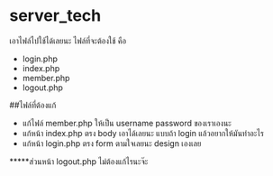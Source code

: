 # server_tech

เอาไฟล์ไปใช้ได้เลยนะ
ไฟล์ที่จะต้องใช้ คือ
- login.php
- index.php
- member.php
- logout.php

##ไฟล์ที่ต้องแก้

- แก้ไฟล์ member.php ให้เป็น username password ของเราเองนะ
- แก้หน้า index.php ตรง body เอาได้เลยนะ แบบถ้า login แล้วอยากให้มันทำอะไร
- แก้หน้า login.php ตรง form ตามใจเลยนะ design เองเลย


*****ส่วนหน้า logout.php ไม่ต้องแก้ไรนะจ๊ะ
